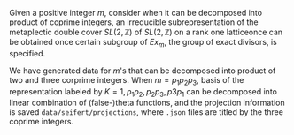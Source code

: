 Given a positive integer $m$, consider when it can be decomposed into product of coprime integers, an irreducible subrepresentation of the metaplectic double cover $SL(2, \mathbb{Z})$ of $SL(2, \mathbb{Z})$ on a rank one latticeonce can be obtained once certain subgroup of $Ex_m$, the group of exact divisors, is specified.

We have generated data for $m$'s that can be decomposed into product of two and three corprime integers. When $m=p_1p_2p_3$, basis of the representation labeled by $K={1,p_1p_2,p_2p_3,p3p_1}$ can be decomposed into linear combination of (false-)theta functions, and the projection information is saved `data/seifert/projections`, where `.json` files are titled by the three coprime integers. 

